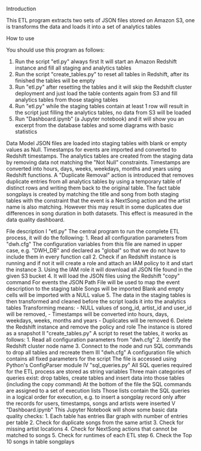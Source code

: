 Introduction

This ETL program extracts two sets of JSON files stored on Amazon S3, one is transforms the data and loads it
into a set of analytics tables


How to use

You should use this program as follows:
1. Run the script "etl.py" always first
   It will start an Amazon Redshift instance and fill all staging and analytics tables
2. Run the script "create_tables.py" to reset all tables in Redshift, after its finished the tables
   will be empty
3. Run "etl.py" after resetting the tables and it will skip the Redshift cluster deployment and just
   load the table contents again from S3 and fill analytics tables from those staging tables
4. Run "etl.py" while the staging tables contain at least 1 row will result in the script just
   filling the analytics tables, no data from S3 will be loaded
5. Run "Dashboard.ipynb" (a Jupyter notebook) and it will show you an excerpt from the database tables
   and some diagrams with basic statistics
   
Data Model
JSON files are loaded into staging tables with blank or empty values as Null. Timestamps for events
are imported and converted to Redshift timestamps.
The analytics tables are created from the staging data by removing data not matching the "Not Null"
constraints. Timestamps are converted into hours, days, weeks, weekdays, months and years using
Redshift functions.
A "Duplicate Removal" action is introduced that removes duplicate entries from all analytics tables
by using a temporary table of distinct rows and writing them back to the original table.
The fact table songplays is created by matching the title and song from both staging tables with
the constraint that the event is a NextSong action and the artist name is also matching. However
this may result in some duplicates due differences in song duration in both datasets. This effect
is measured in the data quality dashboard.


File description
  I "etl.py"
    The central program to run the complete ETL process, it will do the following:
    1. Read all configuration parameters from "dwh.cfg"
        The configuration variables from this file are named in upper case, e.g. "DWH_DB"
        and declared as "global" so that we do not have to include them in every function call
    2. Check if an Redshift instance is running and if not
        it will create a role and attach an IAM policy to it and start the instance
    3. Using the IAM role it will download all JSON file found in the given S3 bucket
    4. It will load the JSON files using the Redshift "copy" command
        For events the JSON Path File will be used to map the event description to the staging table
        Songs will be imported 
        Blank and empty cells will be imported with a NULL value
    5. The data in the staging tables is then transformed and cleaned before the script loads it
        into the analytics tables
        Transforming means:
         - NULL values of song_id, artist_id and user_id will be removed,
         - Timestamps will be converted into hours, days, weekdays, weeks, months and years
         - Duplicates will be removed
    6. Delete the Redshift instance and remove the policy and role
        The instance is stored as a snapshot
 II "create_tables.py"
    A script to reset the tables, it works as follows:
    1. Read all configuration parameters from "dwh.cfg"
    2. Identify the Redshift cluster node name
    3. Connect to the node and run SQL commands to drop all tables and recreate them
III "dwh.cfg"
    A configuration file which contains all fixed parameters for the script
    The file is accessed using Python's ConfigParser module
 IV "sql_queries.py"
    All SQL queries required for the ETL process are stored as string variables
    Three main categories of queries exist: drop tables, create tables and insert data
    into those tables (including the copy command)
    At the bottom of the file the SQL commands are assigned to a set of execution lists
    Those lists contain the SQL queries in a logical order for execution, e.g. to insert
    a songplay record only after the records for users, timestamps, songs and artists
    were inserted
  V "Dashboard.ipynb"
    This Jupyter Notebook will show some basic data quality checks:
     1. Each table has entries
        Bar graph with number of entries per table
     2. Check for duplicate songs from the same artist
     3. Check for missing artist locations
     4. Check for NextSong actions that cannot be matched to songs
     5. Check for runtimes of each ETL step
     6. Check the Top 10 songs in table songplays